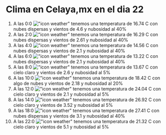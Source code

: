 # Clima en Celaya,mx en el dia 22

1. A las 0:0 !["icon weather"](http://openweathermap.org/img/w/03n.png) tenemos una temperatura de 16.74 C con nubes dispersas y  vientos de 4.6 y nubosidad al 40%
1. A las 2:0 !["icon weather"](http://openweathermap.org/img/w/03n.png) tenemos una temperatura de 16.29 C con nubes dispersas y  vientos de 2.61 y nubosidad al 40%
1. A las 4:0 !["icon weather"](http://openweathermap.org/img/w/03n.png) tenemos una temperatura de 14.56 C con nubes dispersas y  vientos de 2.1 y nubosidad al 40%
1. A las 6:0 !["icon weather"](http://openweathermap.org/img/w/03n.png) tenemos una temperatura de 13.22 C con nubes dispersas y  vientos de 2.1 y nubosidad al 40%
1. A las 8:0 !["icon weather"](http://openweathermap.org/img/w/01d.png) tenemos una temperatura de 13.67 C con cielo claro y  vientos de 2.6 y nubosidad al 5%
1. A las 10:0 !["icon weather"](http://openweathermap.org/img/w/02d.png) tenemos una temperatura de 18.42 C con algo de nubes y  vientos de 2.18 y nubosidad al 20%
1. A las 12:0 !["icon weather"](http://openweathermap.org/img/w/01d.png) tenemos una temperatura de 24.04 C con cielo claro y  vientos de 2.1 y nubosidad al 5%
1. A las 14:0 !["icon weather"](http://openweathermap.org/img/w/01d.png) tenemos una temperatura de 26.92 C con cielo claro y  vientos de 3.52 y nubosidad al 5%
1. A las 18:0 !["icon weather"](http://openweathermap.org/img/w/03d.png) tenemos una temperatura de 27.41 C con nubes dispersas y  vientos de 3.1 y nubosidad al 40%
1. A las 22:0 !["icon weather"](http://openweathermap.org/img/w/01n.png) tenemos una temperatura de 21.32 C con cielo claro y  vientos de 5.1 y nubosidad al 5%
